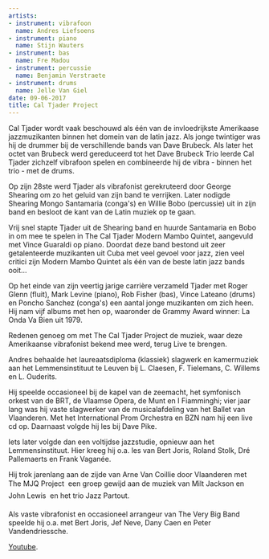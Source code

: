 ```yaml
---
artists:
- instrument: vibrafoon
  name: Andres Liefsoens
- instrument: piano
  name: Stijn Wauters
- instrument: bas
  name: Fre Madou
- instrument: percussie
  name: Benjamin Verstraete
- instrument: drums
  name: Jelle Van Giel
date: 09-06-2017
title: Cal Tjader Project
---
```

Cal Tjader wordt vaak beschouwd als één van de invloedrijkste Amerikaase jazzmuzikanten binnen het domein van de latin 
jazz. Als jonge twintiger was hij de drummer bij de verschillende bands van Dave Brubeck. Als later het octet van 
Brubeck werd gereduceerd tot het Dave Brubeck Trio leerde Cal Tjader zichzelf vibrafoon spelen en combineerde hij 
de vibra - binnen het trio - met de drums. 

Op zijn 28ste werd Tjader als vibrafonist gerekruteerd door George Shearing om zo het geluid van zijn band te 
verrijken. Later nodigde Shearing Mongo Santamaria (conga's) en Willie Bobo (percussie) uit in zijn band en besloot 
de kant van de Latin muziek op te gaan. 

Vrij snel stapte Tjader uit de Shearing band en huurde Santamaria en Bobo in om mee te spelen in The Cal Tjader 
Modern Mambo Quintet, aangevuld met Vince Guaraldi op piano. Doordat deze band bestond uit zeer getalenteerde 
muzikanten uit Cuba met veel gevoel voor jazz, zien veel critici zijn Modern Mambo Quintet als één van de beste latin jazz bands ooit... 

Op het einde van zijn veertig jarige carrière verzameld Tjader met Roger Glenn (fluit), Mark Levine (piano), Rob Fisher (bas), 
Vince Lateano (drums) en Poncho Sanchez (conga's) een aantal jonge muzikanten om zich heen. Hij nam vijf albums met hen op, 
waaronder de Grammy Award winner: La Onda Va Bien uit 1979. 

Redenen genoeg om met The Cal Tjader Project de muziek, waar deze Amerikaanse vibrafonist bekend mee werd, terug Live te brengen. 

Andres behaalde het laureaatsdiploma (klassiek) slagwerk en kamermuziek aan het Lemmensinstituut te Leuven bij L. Claesen, 
F. Tielemans, C. Willems en L. Ouderits. 

Hij speelde occasioneel bij de kapel van de zeemacht, het symfonisch orkest van de BRT, de Vlaamse Opera, de Munt en I Fiamminghi; 
vier jaar lang was hij vaste slagwerker van de musicalafdeling van het Ballet van Vlaanderen. Met het International 
Prom Orchestra en BZN nam hij een live cd op. Daarnaast volgde hij les bij Dave Pike. 

Iets later volgde dan een voltijdse jazzstudie, opnieuw aan het Lemmensinstituut. Hier kreeg hij o.a. les van Bert Joris, 
Roland Stolk, Dré Pallemaerts en Frank Vaganée. 

Hij trok jarenlang aan de zijde van Arne Van Coillie door Vlaanderen met The MJQ Project  een groep gewijd aan de muziek van 
Milt Jackson en John Lewis  en het trio Jazz Partout. 

Als vaste vibrafonist en occasioneel arrangeur van The Very Big Band speelde hij o.a. met Bert Joris, Jef Neve, Dany Caen 
en Peter Vandendriessche. 

[Youtube](https://www.youtube.com/watch?v=7LlArbYFmTY).
